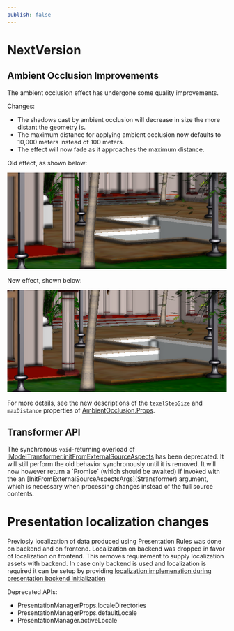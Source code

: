 ```yaml
---
publish: false
---
```

# NextVersion

## Ambient Occlusion Improvements

The ambient occlusion effect has undergone some quality improvements.

Changes:

- The shadows cast by ambient occlusion will decrease in size the more distant the geometry is.
- The maximum distance for applying ambient occlusion now defaults to 10,000 meters instead of 100 meters.
- The effect will now fade as it approaches the maximum distance.

Old effect, as shown below:

![AO effect is the same strength in the near distance and far distance](./assets/AOOldDistance.png)

New effect, shown below:

![AO effect fades in the distance; shadows decrease in size](./assets/AONewDistance.png)

For more details, see the new descriptions of the `texelStepSize` and `maxDistance` properties of [AmbientOcclusion.Props]($common).

## Transformer API

The synchronous `void`-returning overload of [IModelTransformer.initFromExternalSourceAspects]($transformer) has been deprecated.
It will still perform the old behavior synchronously until it is removed. It will now however return a `Promise` (which should be
awaited) if invoked with the an [InitFromExternalSourceAspectsArgs]($transformer) argument, which is necessary when processing
changes instead of the full source contents.

# Presentation localization changes

Previosly localization of data produced using Presentation Rules was done on backend and on frontend. Localization on backend was dropped in favor of localization on frontend. This removes requirement to supply localization assets with backend. In case only backend is used and localization is required it can be setup by providing [localization implemenation during presentation backend initialization](../presentation/advanced/Localization.md)

Deprecated APIs:

  - PresentationManagerProps.localeDirectories
  - PresentationManagerProps.defaultLocale
  - PresentationManager.activeLocale
